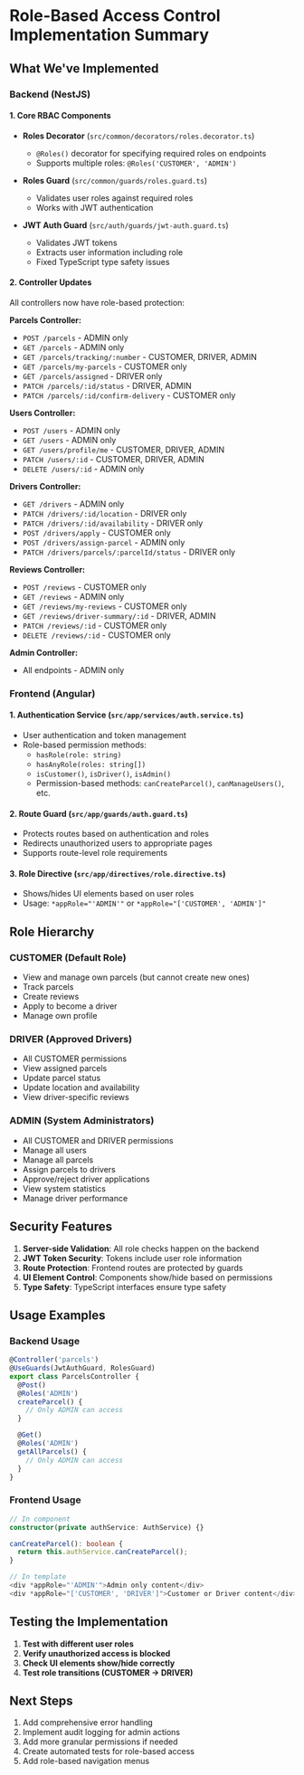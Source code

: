 # Role-Based Access Control Implementation Summary

## What We've Implemented

### Backend (NestJS)

#### 1. Core RBAC Components
- **Roles Decorator** (`src/common/decorators/roles.decorator.ts`)
  - `@Roles()` decorator for specifying required roles on endpoints
  - Supports multiple roles: `@Roles('CUSTOMER', 'ADMIN')`

- **Roles Guard** (`src/common/guards/roles.guard.ts`)
  - Validates user roles against required roles
  - Works with JWT authentication

- **JWT Auth Guard** (`src/auth/guards/jwt-auth.guard.ts`)
  - Validates JWT tokens
  - Extracts user information including role
  - Fixed TypeScript type safety issues

#### 2. Controller Updates
All controllers now have role-based protection:

**Parcels Controller:**
- `POST /parcels` - ADMIN only
- `GET /parcels` - ADMIN only
- `GET /parcels/tracking/:number` - CUSTOMER, DRIVER, ADMIN
- `GET /parcels/my-parcels` - CUSTOMER only
- `GET /parcels/assigned` - DRIVER only
- `PATCH /parcels/:id/status` - DRIVER, ADMIN
- `PATCH /parcels/:id/confirm-delivery` - CUSTOMER only

**Users Controller:**
- `POST /users` - ADMIN only
- `GET /users` - ADMIN only
- `GET /users/profile/me` - CUSTOMER, DRIVER, ADMIN
- `PATCH /users/:id` - CUSTOMER, DRIVER, ADMIN
- `DELETE /users/:id` - ADMIN only

**Drivers Controller:**
- `GET /drivers` - ADMIN only
- `PATCH /drivers/:id/location` - DRIVER only
- `PATCH /drivers/:id/availability` - DRIVER only
- `POST /drivers/apply` - CUSTOMER only
- `POST /drivers/assign-parcel` - ADMIN only
- `PATCH /drivers/parcels/:parcelId/status` - DRIVER only

**Reviews Controller:**
- `POST /reviews` - CUSTOMER only
- `GET /reviews` - ADMIN only
- `GET /reviews/my-reviews` - CUSTOMER only
- `GET /reviews/driver-summary/:id` - DRIVER, ADMIN
- `PATCH /reviews/:id` - CUSTOMER only
- `DELETE /reviews/:id` - CUSTOMER only

**Admin Controller:**
- All endpoints - ADMIN only

### Frontend (Angular)

#### 1. Authentication Service (`src/app/services/auth.service.ts`)
- User authentication and token management
- Role-based permission methods:
  - `hasRole(role: string)`
  - `hasAnyRole(roles: string[])`
  - `isCustomer()`, `isDriver()`, `isAdmin()`
  - Permission-based methods: `canCreateParcel()`, `canManageUsers()`, etc.

#### 2. Route Guard (`src/app/guards/auth.guard.ts`)
- Protects routes based on authentication and roles
- Redirects unauthorized users to appropriate pages
- Supports route-level role requirements

#### 3. Role Directive (`src/app/directives/role.directive.ts`)
- Shows/hides UI elements based on user roles
- Usage: `*appRole="'ADMIN'"` or `*appRole="['CUSTOMER', 'ADMIN']"`

## Role Hierarchy

### CUSTOMER (Default Role)
- View and manage own parcels (but cannot create new ones)
- Track parcels
- Create reviews
- Apply to become a driver
- Manage own profile

### DRIVER (Approved Drivers)
- All CUSTOMER permissions
- View assigned parcels
- Update parcel status
- Update location and availability
- View driver-specific reviews

### ADMIN (System Administrators)
- All CUSTOMER and DRIVER permissions
- Manage all users
- Manage all parcels
- Assign parcels to drivers
- Approve/reject driver applications
- View system statistics
- Manage driver performance

## Security Features

1. **Server-side Validation**: All role checks happen on the backend
2. **JWT Token Security**: Tokens include user role information
3. **Route Protection**: Frontend routes are protected by guards
4. **UI Element Control**: Components show/hide based on permissions
5. **Type Safety**: TypeScript interfaces ensure type safety

## Usage Examples

### Backend Usage
```typescript
@Controller('parcels')
@UseGuards(JwtAuthGuard, RolesGuard)
export class ParcelsController {
  @Post()
  @Roles('ADMIN')
  createParcel() {
    // Only ADMIN can access
  }

  @Get()
  @Roles('ADMIN')
  getAllParcels() {
    // Only ADMIN can access
  }
}
```

### Frontend Usage
```typescript
// In component
constructor(private authService: AuthService) {}

canCreateParcel(): boolean {
  return this.authService.canCreateParcel();
}

// In template
<div *appRole="'ADMIN'">Admin only content</div>
<div *appRole="['CUSTOMER', 'DRIVER']">Customer or Driver content</div>
```

## Testing the Implementation

1. **Test with different user roles**
2. **Verify unauthorized access is blocked**
3. **Check UI elements show/hide correctly**
4. **Test role transitions (CUSTOMER → DRIVER)**

## Next Steps

1. Add comprehensive error handling
2. Implement audit logging for admin actions
3. Add more granular permissions if needed
4. Create automated tests for role-based access
5. Add role-based navigation menus 